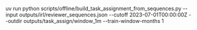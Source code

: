 uv run python scripts/offline/build_task_assignment_from_sequences.py --input outputs/irl/reviewer_sequences.json --cutoff 2023-07-01T00:00:00Z --outdir outputs/task_assign/window_1m --train-window-months 1